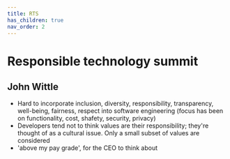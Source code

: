```yaml
---
title: RTS
has_children: true
nav_order: 2
---
```


# Responsible technology summit
## John Wittle
* Hard to incorporate inclusion, diversity, responsibility, transparency, well-being, fairness, respect into software engineering (focus has been on functionality, cost, shafety, security, privacy)
* Developers tend not to think values are their responsibility; they're thought of as a cultural issue. Only a small subset of values are considered
* 'above my pay grade', for the CEO to think about